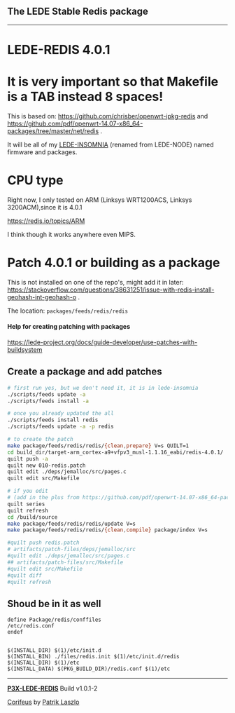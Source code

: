 [//]: #@corifeus-header

## The LEDE Stable Redis package

---
                        
[//]: #@corifeus-header:end

# LEDE-REDIS 4.0.1

# It is very important so that Makefile is a TAB instead 8 spaces!   

This is based on:
https://github.com/chrisber/openwrt-ipkg-redis and https://github.com/pdf/openwrt-14.07-x86_64-packages/tree/master/net/redis .

It will be all of my [LEDE-INSOMNIA](https://pages.corifeus.com/lede-insomnia) (renamed from LEDE-NODE) named firmware and packages.

# CPU type
Right now, I only tested on ARM (Linksys WRT1200ACS, Linksys 3200ACM),since it is 4.0.1

https://redis.io/topics/ARM

I think though it works anywhere even MIPS.

# Patch 4.0.1 or building as a package

This is not installed on one of the repo's, might add it in later: https://stackoverflow.com/questions/38631251/issue-with-redis-install-geohash-int-geohash-o  .

The location:
```packages/feeds/redis/redis```

#### Help for creating patching with packages
https://lede-project.org/docs/guide-developer/use-patches-with-buildsystem   
  
  
## Create a package and add patches  

```bash
# first run yes, but we don't need it, it is in lede-insomnia
./scripts/feeds update -a
./scripts/feeds install -a

# once you already updated the all
./scripts/feeds install redis
./scripts/feeds update -a -p redis

# to create the patch
make package/feeds/redis/redis/{clean,prepare} V=s QUILT=1
cd build_dir/target-arm_cortex-a9+vfpv3_musl-1.1.16_eabi/redis-4.0.1/
quilt push -a
quilt new 010-redis.patch
quilt edit ./deps/jemalloc/src/pages.c 
quilt edit src/Makefile 

# if you edit
# (add in the plus from https://github.com/pdf/openwrt-14.07-x86_64-packages/tree/master/net/redis )
quilt series
quilt refresh
cd /build/source
make package/feeds/redis/redis/update V=s
make package/feeds/redis/redis/{clean,compile} package/index V=s

#quilt push redis.patch
# artifacts/patch-files/deps/jemalloc/src
#quilt edit ./deps/jemalloc/src/pages.c 
## artifacts/patch-files/src/Makefile
#quilt edit src/Makefile 
#quilt diff
#quilt refresh
```

## Shoud be in it as well

```
define Package/redis/conffiles
/etc/redis.conf
endef


$(INSTALL_DIR) $(1)/etc/init.d
$(INSTALL_BIN) ./files/redis.init $(1)/etc/init.d/redis
$(INSTALL_DIR) $(1)/etc
$(INSTALL_DATA) $(PKG_BUILD_DIR)/redis.conf $(1)/etc
```


[//]: #@corifeus-footer

---

[**P3X-LEDE-REDIS**](https://pages.corifeus.com/lede-redis) Build v1.0.1-2

[Corifeus](http://www.corifeus.com) by [Patrik Laszlo](http://patrikx3.com)

[//]: #@corifeus-footer:end